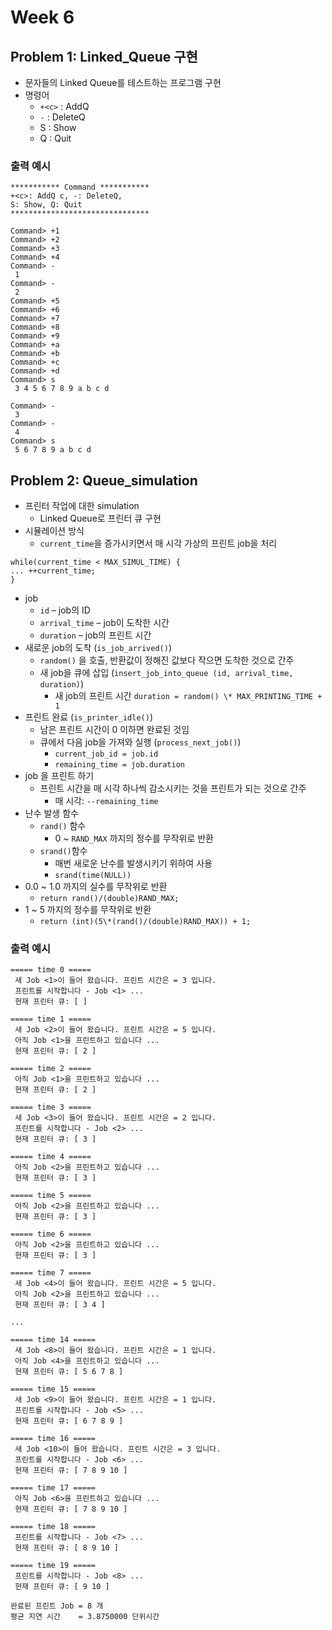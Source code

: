 # Week 6

## Problem 1: Linked_Queue 구현

- 문자들의 Linked Queue를 테스트하는 프로그램 구현
- 명령어
  - `+<c>` : AddQ
  - `-` : DeleteQ
  - S : Show
  - Q : Quit

### 출력 예시

```
*********** Command ***********
+<c>: AddQ c, -: DeleteQ,
S: Show, Q: Quit
*******************************

Command> +1
Command> +2
Command> +3
Command> +4
Command> -
 1
Command> -
 2
Command> +5
Command> +6
Command> +7
Command> +8
Command> +9
Command> +a
Command> +b
Command> +c
Command> +d
Command> s
 3 4 5 6 7 8 9 a b c d

Command> -
 3
Command> -
 4
Command> s
 5 6 7 8 9 a b c d
```

## Problem 2: Queue_simulation

- 프린터 작업에 대한 simulation
  - Linked Queue로 프린터 큐 구현
- 시뮬레이션 방식
  - `current_time`을 증가시키면서 매 시각 가상의 프린트 job을 처리

```
while(current_time < MAX_SIMUL_TIME) {
... ++current_time;
}
```

- job
  - `id` – job의 ID
  - `arrival_time` – job이 도착한 시간
  - `duration` – job의 프린트 시간
- 새로운 job의 도착 (`is_job_arrived()`)
  - `random()` 을 호출, 반환값이 정해진 값보다 작으면 도착한 것으로 간주
  - 새 job을 큐에 삽입 (`insert_job_into_queue (id, arrival_time, duration)`)
    - 새 job의 프린트 시간 `duration = random() \* MAX_PRINTING_TIME + 1`
- 프린트 완료 (`is_printer_idle()`)
  - 남은 프린트 시간이 0 이하면 완료된 것임
  - 큐에서 다음 job을 가져와 실행 (`process_next_job()`)
    - `current_job_id = job.id`
    - `remaining_time = job.duration`
- job 을 프린트 하기
  - 프린트 시간을 매 시각 하나씩 감소시키는 것을 프린트가 되는 것으로 간주
    - 매 시각: `--remaining_time`
- 난수 발생 함수
  - `rand()` 함수
    - 0 ~ `RAND_MAX` 까지의 정수를 무작위로 반환
  - `srand()`함수
    - 매번 새로운 난수를 발생시키기 위하여 사용
    - `srand(time(NULL))`
- 0.0 ~ 1.0 까지의 실수를 무작위로 반환
  - `return rand()/(double)RAND_MAX;`
- 1 ~ 5 까지의 정수를 무작위로 반환
  - `return (int)(5\*(rand()/(double)RAND_MAX)) + 1;`

### 출력 예시

```
===== time 0 =====
 새 Job <1>이 들어 왔습니다. 프린트 시간은 = 3 입니다.
 프린트를 시작합니다 - Job <1> ...
 현재 프린터 큐: [ ]

===== time 1 =====
 새 Job <2>이 들어 왔습니다. 프린트 시간은 = 5 입니다.
 아직 Job <1>을 프린트하고 있습니다 ...
 현재 프린터 큐: [ 2 ]

===== time 2 =====
 아직 Job <1>을 프린트하고 있습니다 ...
 현재 프린터 큐: [ 2 ]

===== time 3 =====
 새 Job <3>이 들어 왔습니다. 프린트 시간은 = 2 입니다.
 프린트를 시작합니다 - Job <2> ...
 현재 프린터 큐: [ 3 ]

===== time 4 =====
 아직 Job <2>을 프린트하고 있습니다 ...
 현재 프린터 큐: [ 3 ]

===== time 5 =====
 아직 Job <2>을 프린트하고 있습니다 ...
 현재 프린터 큐: [ 3 ]

===== time 6 =====
 아직 Job <2>을 프린트하고 있습니다 ...
 현재 프린터 큐: [ 3 ]

===== time 7 =====
 새 Job <4>이 들어 왔습니다. 프린트 시간은 = 5 입니다.
 아직 Job <2>을 프린트하고 있습니다 ...
 현재 프린터 큐: [ 3 4 ]

...

===== time 14 =====
 새 Job <8>이 들어 왔습니다. 프린트 시간은 = 1 입니다.
 아직 Job <4>을 프린트하고 있습니다 ...
 현재 프린터 큐: [ 5 6 7 8 ]

===== time 15 =====
 새 Job <9>이 들어 왔습니다. 프린트 시간은 = 1 입니다.
 프린트를 시작합니다 - Job <5> ...
 현재 프린터 큐: [ 6 7 8 9 ]

===== time 16 =====
 새 Job <10>이 들어 왔습니다. 프린트 시간은 = 3 입니다.
 프린트를 시작합니다 - Job <6> ...
 현재 프린터 큐: [ 7 8 9 10 ]

===== time 17 =====
 아직 Job <6>을 프린트하고 있습니다 ...
 현재 프린터 큐: [ 7 8 9 10 ]

===== time 18 =====
 프린트를 시작합니다 - Job <7> ...
 현재 프린터 큐: [ 8 9 10 ]

===== time 19 =====
 프린트를 시작합니다 - Job <8> ...
 현재 프린터 큐: [ 9 10 ]

완료된 프린트 Job = 8 개
평균 지연 시간    = 3.8750000 단위시간
```
